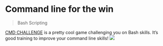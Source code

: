 # Command line for the win
> Bash
> Scripting

[CMD CHALLENGE](https://intranet.alxswe.com/rltoken/a83_NOBEtXgFr1Yqej0HYA) is a pretty cool game challenging you on Bash skills. It’s good training to improve your command line skills!
![](https://s3.amazonaws.com/intranet-projects-files/holbertonschool-sysadmin_devops/324/06AChAO.png)

